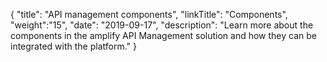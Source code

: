 {
    "title": "API management components",
    "linkTitle": "Components",
    "weight":"15",
    "date": "2019-09-17",
    "description": "Learn more about the components in the amplify API Management solution and how they can be integrated with the platform."
}